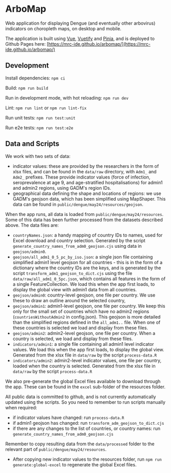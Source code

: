 # ArboMap

Web application for displaying Dengue (and eventually other arbovirus) indicators on choropleth maps, on desktop and mobile. 

The application is built using [Vue](https://vuejs.org/), [Vuetify](https://vuetifyjs.com/) and [Pinia](https://pinia.vuejs.org/), and is deployed to Github Pages here: [https://mrc-ide.github.io/arbomap/](https://mrc-ide.github.io/arbomap/)


## Development

Install dependencies: `npm ci`

Build: `npm run build`

Run in development mode, with hot reloading: `npm run dev`

Lint: `npm run lint` or `npm run lint-fix`

Run unit tests: `npm run test:unit`

Run e2e tests: `npm run test:e2e`

## Data and Scripts

We work with two sets of data:
- indicator values: these are provided by the researchers in the form of xlsx files, and can be found in the `data/raw` 
directory, with `Adm1_` and `Adm2_` prefixes. These provide indicator values (force of infection, seroprevalence at age 9,
and age-stratified hospitalisations) for admin1 and admin2 regions, using GADM's region IDs. 
- geographical data defining the shape and locations of regions: we use GADM's geojson data, which has been simplified
using MapShaper. This data can be found in `public/dengue/may24/resources/geojson`.

When the app runs, all data is loaded from `public/dengue/may24/resources`. Some of this data has been further processed from the 
datasets described above. The data files are:
- `countryNames.json`: a handy mapping of country IDs to names, used for Excel download and country selection. Generated by the
script `generate_country_names_from_adm0_geojson.cjs` using data in `geojson/admin0`.
- `geojson/all_adm1_0_5_pc_by_iso.json`: a single json file containing simplified admin1 level geojson for all countries - this
is in the form of a dictionary where the country IDs are the keys, and is generated by the script `transform_adm1_geojson_to_dict.cjs`
using the file `data/raw/all_adm1_0_5pc.json`, which contains all features in the form of a single FeatureCollection. We load this
when the app first loads, to display the global view with admin1 data from all countries.
- `geojson/admin0`: country-level geojson, one file per country. We use these to draw an outline around the selected country,
- `geojson/admin1`: admin1-level geojson, one file per country. We keep this only for the small set of countries which have no admin2 regions (`countriesWithoutAdmin2`
in config.json). This geojson is more detailed than the simplified regions defined in the `all_adm1..` file. When one of these
countries is selected we load and display from these files.
- `geojson/admin2`: admin2-level geojson, one file per country. When a country is selected, we load and display from these files. 
- `indicators/admin1`: a single file containing all admin1 level indicator values. We load this when the app first loads, to display
the global view. Generated from the xlsx file in `data/raw` by the script `process-data.R`
- `indicators/admin2`: admin2-level indicator values, one file per country, loaded when the country is selected. Generated 
from the xlsx file in `data/raw` by the script `process-data.R`

We also pre-generate the global Excel files available to download through the app. These can be found in the `excel`
sub-folder of the resources folder. 

All public data is committed to github, and is not currently automatically updated using the scripts. So you need to 
remember to run scripts manually when required:

- if indicator values have changed: run `process-data.R`
- if admin1 geojson has changed: run `transform_adm_geojson_to_dict.cjs`
- if there are any changes to the list of countries, or country names: run `generate_country_names_from_adm0_geojson.cjs`

Remember to copy resulting data from the `data/processed` folder to the relevant part of `public/dengue/may24/resources`.

- After copying new indicator values to the resources folder, run `npm run generate:global-excel` to regenerate the 
global Excel files. 